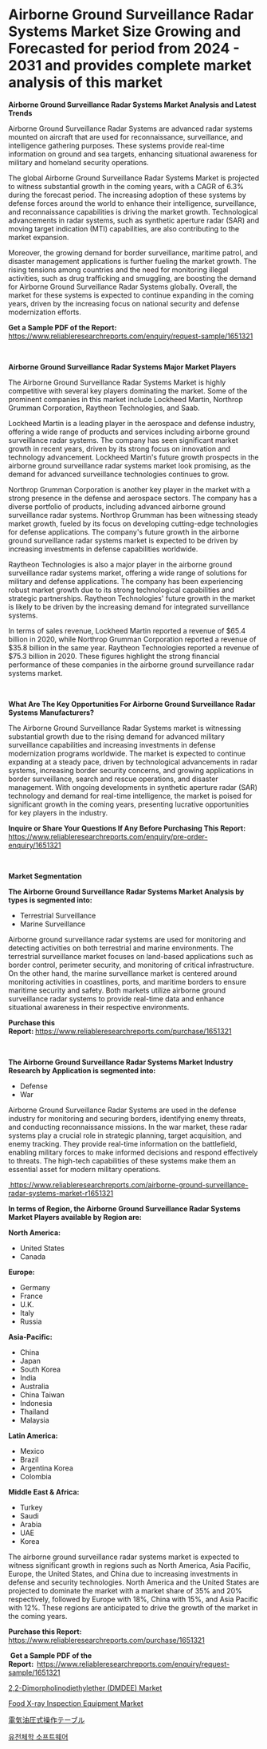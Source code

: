<p><h1>Airborne Ground Surveillance Radar Systems Market Size Growing and Forecasted for period from 2024 - 2031 and provides complete market analysis of this market</h1></p><p><strong>Airborne Ground Surveillance Radar Systems Market Analysis and Latest Trends</strong></p>
<p><p>Airborne Ground Surveillance Radar Systems are advanced radar systems mounted on aircraft that are used for reconnaissance, surveillance, and intelligence gathering purposes. These systems provide real-time information on ground and sea targets, enhancing situational awareness for military and homeland security operations.</p><p>The global Airborne Ground Surveillance Radar Systems Market is projected to witness substantial growth in the coming years, with a CAGR of 6.3% during the forecast period. The increasing adoption of these systems by defense forces around the world to enhance their intelligence, surveillance, and reconnaissance capabilities is driving the market growth. Technological advancements in radar systems, such as synthetic aperture radar (SAR) and moving target indication (MTI) capabilities, are also contributing to the market expansion.</p><p>Moreover, the growing demand for border surveillance, maritime patrol, and disaster management applications is further fueling the market growth. The rising tensions among countries and the need for monitoring illegal activities, such as drug trafficking and smuggling, are boosting the demand for Airborne Ground Surveillance Radar Systems globally. Overall, the market for these systems is expected to continue expanding in the coming years, driven by the increasing focus on national security and defense modernization efforts.</p></p>
<p><strong>Get a Sample PDF of the Report:&nbsp;</strong> <a href="https://www.reliableresearchreports.com/enquiry/request-sample/1651321">https://www.reliableresearchreports.com/enquiry/request-sample/1651321</a></p>
<p>&nbsp;</p>
<p><strong>Airborne Ground Surveillance Radar Systems Major Market Players</strong></p>
<p><p>The Airborne Ground Surveillance Radar Systems Market is highly competitive with several key players dominating the market. Some of the prominent companies in this market include Lockheed Martin, Northrop Grumman Corporation, Raytheon Technologies, and Saab.</p><p>Lockheed Martin is a leading player in the aerospace and defense industry, offering a wide range of products and services including airborne ground surveillance radar systems. The company has seen significant market growth in recent years, driven by its strong focus on innovation and technology advancement. Lockheed Martin's future growth prospects in the airborne ground surveillance radar systems market look promising, as the demand for advanced surveillance technologies continues to grow.</p><p>Northrop Grumman Corporation is another key player in the market with a strong presence in the defense and aerospace sectors. The company has a diverse portfolio of products, including advanced airborne ground surveillance radar systems. Northrop Grumman has been witnessing steady market growth, fueled by its focus on developing cutting-edge technologies for defense applications. The company's future growth in the airborne ground surveillance radar systems market is expected to be driven by increasing investments in defense capabilities worldwide.</p><p>Raytheon Technologies is also a major player in the airborne ground surveillance radar systems market, offering a wide range of solutions for military and defense applications. The company has been experiencing robust market growth due to its strong technological capabilities and strategic partnerships. Raytheon Technologies' future growth in the market is likely to be driven by the increasing demand for integrated surveillance systems.</p><p>In terms of sales revenue, Lockheed Martin reported a revenue of $65.4 billion in 2020, while Northrop Grumman Corporation reported a revenue of $35.8 billion in the same year. Raytheon Technologies reported a revenue of $75.3 billion in 2020. These figures highlight the strong financial performance of these companies in the airborne ground surveillance radar systems market.</p></p>
<p>&nbsp;</p>
<p><strong>What Are The Key Opportunities For Airborne Ground Surveillance Radar Systems Manufacturers?</strong></p>
<p><p>The Airborne Ground Surveillance Radar Systems market is witnessing substantial growth due to the rising demand for advanced military surveillance capabilities and increasing investments in defense modernization programs worldwide. The market is expected to continue expanding at a steady pace, driven by technological advancements in radar systems, increasing border security concerns, and growing applications in border surveillance, search and rescue operations, and disaster management. With ongoing developments in synthetic aperture radar (SAR) technology and demand for real-time intelligence, the market is poised for significant growth in the coming years, presenting lucrative opportunities for key players in the industry.</p></p>
<p><strong>Inquire or Share Your Questions If Any Before Purchasing This Report:</strong> <a href="https://www.reliableresearchreports.com/enquiry/pre-order-enquiry/1651321">https://www.reliableresearchreports.com/enquiry/pre-order-enquiry/1651321</a></p>
<p>&nbsp;</p>
<p><strong>Market Segmentation</strong></p>
<p><strong>The Airborne Ground Surveillance Radar Systems Market Analysis by types is segmented into:</strong></p>
<p><ul><li>Terrestrial Surveillance</li><li>Marine Surveillance</li></ul></p>
<p><p>Airborne ground surveillance radar systems are used for monitoring and detecting activities on both terrestrial and marine environments. The terrestrial surveillance market focuses on land-based applications such as border control, perimeter security, and monitoring of critical infrastructure. On the other hand, the marine surveillance market is centered around monitoring activities in coastlines, ports, and maritime borders to ensure maritime security and safety. Both markets utilize airborne ground surveillance radar systems to provide real-time data and enhance situational awareness in their respective environments.</p></p>
<p><strong>Purchase this Report:&nbsp;</strong><a href="https://www.reliableresearchreports.com/purchase/1651321">https://www.reliableresearchreports.com/purchase/1651321</a></p>
<p>&nbsp;</p>
<p><strong>The Airborne Ground Surveillance Radar Systems Market Industry Research by Application is segmented into:</strong></p>
<p><ul><li>Defense</li><li>War</li></ul></p>
<p><p>Airborne Ground Surveillance Radar Systems are used in the defense industry for monitoring and securing borders, identifying enemy threats, and conducting reconnaissance missions. In the war market, these radar systems play a crucial role in strategic planning, target acquisition, and enemy tracking. They provide real-time information on the battlefield, enabling military forces to make informed decisions and respond effectively to threats. The high-tech capabilities of these systems make them an essential asset for modern military operations.</p></p>
<p><a href="https://www.reliableresearchreports.com/airborne-ground-surveillance-radar-systems-market-r1651321">&nbsp;https://www.reliableresearchreports.com/airborne-ground-surveillance-radar-systems-market-r1651321</a></p>
<p><strong>In terms of Region, the Airborne Ground Surveillance Radar Systems Market Players available by Region are:</strong></p>
<p>
    <p> <strong> North America: </strong>
        <ul>
            <li>United States</li>
            <li>Canada</li>
        </ul>
        </p> 
    <p> <strong> Europe: </strong>
        <ul>
            <li>Germany</li>
            <li>France</li>
            <li>U.K.</li>
            <li>Italy</li>
            <li>Russia</li>
        </ul>
        </p> 
    <p> <strong> Asia-Pacific: </strong>
        <ul>
            <li>China</li>
            <li>Japan</li>
            <li>South Korea</li>
            <li>India</li>
            <li>Australia</li>
            <li>China Taiwan</li>
            <li>Indonesia</li>
            <li>Thailand</li>
            <li>Malaysia</li>
        </ul>
        </p> 
    <p> <strong> Latin America: </strong>
        <ul>
            <li>Mexico</li>
            <li>Brazil</li>
            <li>Argentina Korea</li>
            <li>Colombia</li>
        </ul>
        </p> 
    <p> <strong> Middle East & Africa: </strong>
        <ul>
            <li>Turkey</li>
            <li>Saudi</li>
            <li>Arabia</li>
            <li>UAE</li>
            <li>Korea</li>
        </ul>
    </p>
    </p>
<p><p>The airborne ground surveillance radar systems market is expected to witness significant growth in regions such as North America, Asia Pacific, Europe, the United States, and China due to increasing investments in defense and security technologies. North America and the United States are projected to dominate the market with a market share of 35% and 20% respectively, followed by Europe with 18%, China with 15%, and Asia Pacific with 12%. These regions are anticipated to drive the growth of the market in the coming years.</p></p>
<p><strong>Purchase this Report: </strong><a href="https://www.reliableresearchreports.com/purchase/1651321">https://www.reliableresearchreports.com/purchase/1651321</a></p>
<p>&nbsp;<strong>Get a Sample PDF of the Report:&nbsp;&nbsp;</strong><a href="https://www.reliableresearchreports.com/enquiry/request-sample/1651321">https://www.reliableresearchreports.com/enquiry/request-sample/1651321</a></p>
<p><strong></strong></p>
<p><p><a href="https://medium.com/@joshavis90/2-2-dimorpholinodiethylether-dmdee-market-size-market-segmentation-market-trends-and-growth-6399770f1099">2,2-Dimorpholinodiethylether (DMDEE) Market</a></p><p><a href="https://medium.com/@caseywiza1946/analyzing-food-x-ray-inspection-equipment-market-dynamics-and-growth-drivers-and-forecasted-for-01328c57788d">Food X-ray Inspection Equipment Market</a></p><p><a href="https://github.com/mohamedbakry57/Market-Research-Report-List-4/blob/main/7760535125412.md">電気油圧式操作テーブル</a></p><p><a href="https://github.com/laholand/Market-Research-Report-List-4/blob/main/4816257127359.md">유전체학 소프트웨어</a></p></p>